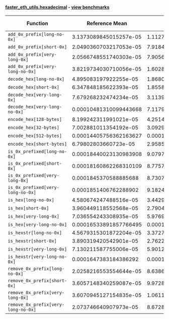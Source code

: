 #### [faster_eth_utils.hexadecimal](https://github.com/BobTheBuidler/faster-eth-utils/blob/master/faster_eth_utils/hexadecimal.py) - [view benchmarks](https://github.com/BobTheBuidler/faster-eth-utils/blob/master/benchmarks/test_hexadecimal_benchmarks.py)

| Function | Reference Mean | Faster Mean | % Change | Speedup (%) | x Faster | Faster |
|----------|---------------|-------------|----------|-------------|----------|--------|
| `add_0x_prefix[long-no-0x]` | 3.1373089845015257e-05 | 1.112773466567076e-05 | 64.53% | 181.94% | 2.82x | ✅ |
| `add_0x_prefix[short-0x]` | 2.0490360703217053e-05 | 7.918451380328986e-06 | 61.36% | 158.77% | 2.59x | ✅ |
| `add_0x_prefix[very-long-0x]` | 2.0566748551740303e-05 | 7.905629773126741e-06 | 61.56% | 160.15% | 2.60x | ✅ |
| `add_0x_prefix[very-long-no-0x]` | 3.8219734030710056e-05 | 1.6028770210563273e-05 | 58.06% | 138.44% | 2.38x | ✅ |
| `decode_hex[long-no-0x]` | 4.895083197922255e-05 | 1.8680937797117462e-05 | 61.84% | 162.04% | 2.62x | ✅ |
| `decode_hex[short-0x]` | 6.347848185622393e-05 | 1.855802893228772e-05 | 70.76% | 242.05% | 3.42x | ✅ |
| `decode_hex[very-long-0x]` | 7.679268232474234e-05 | 3.113943316796157e-05 | 59.45% | 146.61% | 2.47x | ✅ |
| `decode_hex[very-long-no-0x]` | 0.00010481310099443668 | 7.11794954372525e-05 | 32.09% | 47.25% | 1.47x | ✅ |
| `encode_hex[128-bytes]` | 8.199242311991021e-05 | 4.2514961867326354e-05 | 48.15% | 92.86% | 1.93x | ✅ |
| `encode_hex[32-bytes]` | 7.002881011354192e-05 | 3.0929505351211976e-05 | 55.83% | 126.41% | 2.26x | ✅ |
| `encode_hex[512-bytes]` | 0.00014405756362163627 | 0.00010086716414195714 | 29.98% | 42.82% | 1.43x | ✅ |
| `encode_hex[short-bytes]` | 6.79802803660723e-05 | 2.9585216725910807e-05 | 56.48% | 129.78% | 2.30x | ✅ |
| `is_0x_prefixed[long-no-0x]` | 0.00018440023130983908 | 9.079796328179021e-05 | 50.76% | 103.09% | 2.03x | ✅ |
| `is_0x_prefixed[short-0x]` | 0.00018160862268310109 | 8.775754134118163e-05 | 51.68% | 106.94% | 2.07x | ✅ |
| `is_0x_prefixed[very-long-0x]` | 0.0001845370588885688 | 8.730776069938138e-05 | 52.69% | 111.36% | 2.11x | ✅ |
| `is_0x_prefixed[very-long-no-0x]` | 0.0001851406762288902 | 9.182407629574465e-05 | 50.40% | 101.63% | 2.02x | ✅ |
| `is_hex[long-no-0x]` | 4.580674247488516e-05 | 3.442999335798736e-05 | 24.84% | 33.04% | 1.33x | ✅ |
| `is_hex[short-0x]` | 3.960449118552568e-05 | 2.7904401703783592e-05 | 29.54% | 41.93% | 1.42x | ✅ |
| `is_hex[very-long-0x]` | 7.036554243308935e-05 | 5.976974359501779e-05 | 15.06% | 17.73% | 1.18x | ✅ |
| `is_hex[very-long-no-0x]` | 0.00016533891857766495 | 0.00015425872673132784 | 6.70% | 7.18% | 1.07x | ✅ |
| `is_hexstr[long-no-0x]` | 4.5679315301872204e-05 | 3.372789853663625e-05 | 26.16% | 35.43% | 1.35x | ✅ |
| `is_hexstr[short-0x]` | 3.890319420542901e-05 | 2.7622904047974788e-05 | 29.00% | 40.84% | 1.41x | ✅ |
| `is_hexstr[very-long-0x]` | 7.130211587755006e-05 | 5.9012868230627066e-05 | 17.24% | 20.82% | 1.21x | ✅ |
| `is_hexstr[very-long-no-0x]` | 0.0001647383184386292 | 0.00015338865878835675 | 6.89% | 7.40% | 1.07x | ✅ |
| `remove_0x_prefix[long-no-0x]` | 2.0258216553554644e-05 | 8.638674732008195e-06 | 57.36% | 134.51% | 2.35x | ✅ |
| `remove_0x_prefix[short-0x]` | 3.6057148340259087e-05 | 9.972810640539902e-06 | 72.34% | 261.55% | 3.62x | ✅ |
| `remove_0x_prefix[very-long-0x]` | 3.6070945127154835e-05 | 1.0611934104542001e-05 | 70.58% | 239.91% | 3.40x | ✅ |
| `remove_0x_prefix[very-long-no-0x]` | 2.073746640907973e-05 | 8.672858812296898e-06 | 58.18% | 139.11% | 2.39x | ✅ |
